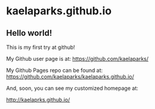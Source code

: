 kaelaparks.github.io
====================

## Hello world!

This is my first try at github!

My Github user page is at: 
https://github.com/kaelaparks/

My Github Pages repo can be found at:  
https://github.com/kaelaparks/kaelaparks.github.io/

And, soon, you can see my customized homepage at:

http://kaelaprks.github.io/
